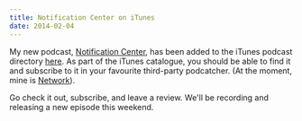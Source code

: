 ```yaml
---
title: Notification Center on iTunes
date: 2014-02-04
---
```


My new podcast, [Notification Center](http://notificationcenter.tv), has been added to the iTunes podcast directory [here](https://itunes.apple.com/us/podcast/notification-center/id812164680). As part of the iTunes catalogue, you should be able to find it and subscribe to it in your favourite third-party podcatcher. (At the moment, mine is [Network](https://itunes.apple.com/ca/app/network-podcasts-client/id723422355?mt=8&uo=4&at=1l3v6zC)).

Go check it out, subscribe, and leave a review. We'll be recording and releasing a new episode this weekend.
